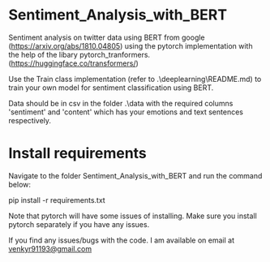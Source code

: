 # Sentiment_Analysis_with_BERT
Sentiment analysis on twitter data using BERT from google (https://arxiv.org/abs/1810.04805)
using the pytorch implementation with the help of the libary
pytorch_tranformers. (https://huggingface.co/transformers/)

Use the Train class implementation (refer to .\deeplearning\README.md) to train your own model for sentiment classification using BERT.

Data should be in csv in the folder .\data with the required columns 'sentiment' and 'content' 
which has your emotions and text sentences respectively.

# Install requirements

Navigate to the folder Sentiment_Analysis_with_BERT and run the command below:

pip install -r requirements.txt

Note that pytorch will have some issues of installing. Make sure you install pytorch separately if you have any issues.

If you find any issues/bugs with the code. I am available on email at venkyr91193@gmail.com
